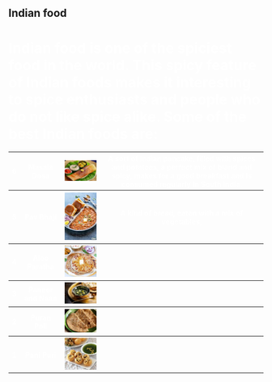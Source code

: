 <!--- This section is Cascading Style Sheet (CSS) and applies to HTML -->
<style>
/* "row style" is flexible size and aligns pictures in center */
.row {
  align-items: center;
  display: flex;
}

/* "column style" is one-third of the width with padding */
.column {
  flex: 33.33%;
  padding: 5px;
}

.indian{
  color: white

}
</style>
## Indian food
<h1 class = "indian">Indian food is one of the spiciest food in the world. This spicy feature of Indian foods makes it interesting to spice enthusiasts and people who do not like spice alike. Some of the best Indian foods are:</h1>

<table>
  <tr>
    <th class = "indian">6</th>
    <th class = "indian">Masala Dosa</th>
    <th class = "indian"><img src="/images/dosa.jpg" alt="dosa"></th>
    <th class = "indian">A sort of Indian pancake, filled with spices and potatoes, a perfect mix of bland and spicy, makes for a good breakfast and is consumed regularly in South India.</th>
  </tr>
  <tr>
    <th class = "indian">5</th>
    <th class = "indian">Pav Bhaji</th>
    <th class = "indian"><img src="/images/pav.jpg" alt="pav bhaji"></th>
    <th class = "indian">A kind of bread, eaten with a mix of vegetables, </th>
  </tr>
  <tr>
    <th class = "indian">4</th>
    <th class = "indian">Aloo Paratha</th>
    <th class = "indian"><img src="/images/paratha.jpg" alt="aloo paratha"></th>
    <th class = "indian"></th>
  </tr>
  <tr>
    <th class = "indian">3</th>
    <th class = "indian">Paneer and Naan</th>
    <th class = "indian"><img src="/images/paneer.jpg" alt="panner and naan"></th>
    <th class = "indian"></th>
  </tr>
  <tr>
    <th class = "indian">2</th>
    <th class = "indian">Puran Poli</th>
    <th class = "indian"><img src="/images/puran.jpg" alt="puran poli"></th>
    <th class = "indian"></th>
  </tr>
  <tr>
    <th class = "indian">1</th>
    <th class = "indian">Pani Puri</th>
    <th class = "indian"><img src="/images/pani.jpg" alt="pani puri"></th>
    <th class = "indian"></th>
  </tr>
</table>
